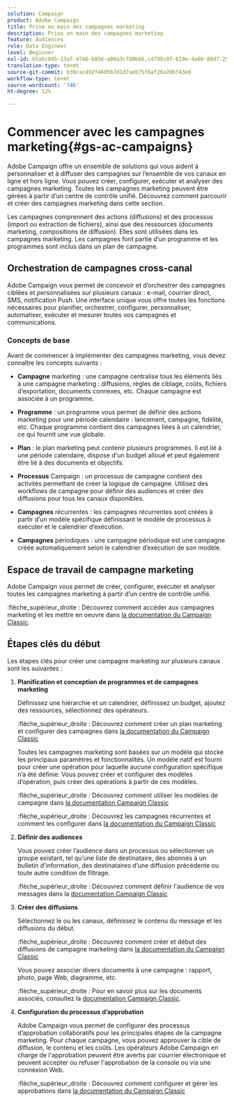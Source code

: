 ```yaml
---
solution: Campaign
product: Adobe Campaign
title: Prise en main des campagnes marketing
description: Prise en main des campagnes marketing
feature: Audiences
role: Data Engineer
level: Beginner
exl-id: b5a6c845-13a7-4746-b856-a08a3cf80b66,c4798c8f-619e-4a60-80d7-29b9e4c61168
translation-type: tm+mt
source-git-commit: b39cac492f4605b7d1d7aeb75f6af26a20bf43e6
workflow-type: tm+mt
source-wordcount: '746'
ht-degree: 12%

---
```


# Commencer avec les campagnes marketing{#gs-ac-campaigns}

Adobe Campaign offre un ensemble de solutions qui vous aident à personnaliser et à diffuser des campagnes sur l’ensemble de vos canaux en ligne et hors ligne. Vous pouvez créer, configurer, exécuter et analyser des campagnes marketing. Toutes les campagnes marketing peuvent être gérées à partir d’un centre de contrôle unifié. Découvrez comment parcourir et créer des campagnes marketing dans cette section.

Les campagnes comprennent des actions (diffusions) et des processus (import ou extraction de fichiers), ainsi que des ressources (documents marketing, compositions de diffusion). Elles sont utilisées dans les campagnes marketing. Les campagnes font partie d’un programme et les programmes sont inclus dans un plan de campagne.

## Orchestration de campagnes cross-canal

Adobe Campaign vous permet de concevoir et d’orchestrer des campagnes ciblées et personnalisées sur plusieurs canaux : e-mail, courrier direct, SMS, notification Push. Une interface unique vous offre toutes les fonctions nécessaires pour planifier, orchestrer, configurer, personnaliser, automatiser, exécuter et mesurer toutes vos campagnes et communications.

### Concepts de base

Avant de commencer à implémenter des campagnes marketing, vous devez connaître les concepts suivants :

* **Campagne** marketing : une campagne centralise tous les éléments liés à une campagne marketing : diffusions, règles de ciblage, coûts, fichiers d’exportation, documents connexes, etc. Chaque campagne est associée à un programme.

* **Programme** : un programme vous permet de définir des actions marketing pour une période calendaire : lancement, campagne, fidélité, etc. Chaque programme contient des campagnes liées à un calendrier, ce qui fournit une vue globale.

* **Plan** : le plan marketing peut contenir plusieurs programmes. Il est lié à une période calendaire, dispose d&#39;un budget alloué et peut également être lié à des documents et objectifs.

* **Processus** Campaign : un processus de campagne contient des activités permettant de créer la logique de campagne. Utilisez des workflows de campagne pour définir des audiences et créer des diffusions pour tous les canaux disponibles.

* **Campagnes** récurrentes : les campagnes récurrentes sont créées à partir d’un modèle spécifique définissant le modèle de processus à exécuter et le calendrier d’exécution.

* **Campagnes** périodiques : une campagne périodique est une campagne créée automatiquement selon le calendrier d’exécution de son modèle.

## Espace de travail de campagne marketing

Adobe Campaign vous permet de créer, configurer, exécuter et analyser toutes les campagnes marketing à partir d’un centre de contrôle unifié.

:flèche_supérieur_droite : Découvrez comment accéder aux campagnes marketing et les mettre en oeuvre dans [la documentation du Campaign Classic](https://experienceleague.adobe.com/docs/campaign-classic/using/orchestrating-campaigns/about-marketing-campaigns/accessing-marketing-campaigns.html?lang=en#orchestrating-campaigns).


## Étapes clés du début

Les étapes clés pour créer une campagne marketing sur plusieurs canaux sont les suivantes :

1. **Planification et conception de programmes et de campagnes marketing**

   Définissez une hiérarchie et un calendrier, définissez un budget, ajoutez des ressources, sélectionnez des opérateurs.

   :flèche_supérieur_droite : Découvrez comment créer un plan marketing et configurer des campagnes dans [la documentation du Campaign Classic](https://experienceleague.adobe.com/docs/campaign-classic/using/orchestrating-campaigns/orchestrate-campaigns/setting-up-marketing-campaigns.html?lang=en#creating-plan-and-program-hierarchy)

   Toutes les campagnes marketing sont basées sur un modèle qui stocke les principaux paramètres et fonctionnalités. Un modèle natif est fourni pour créer une opération pour laquelle aucune configuration spécifique n’a été définie. Vous pouvez créer et configurer des modèles d’opération, puis créer des opérations à partir de ces modèles.

   :flèche_supérieur_droite : Découvrez comment utiliser les modèles de campagne dans [la documentation Campaign Classic](https://experienceleague.adobe.com/docs/campaign-classic/using/orchestrating-campaigns/orchestrate-campaigns/marketing-campaign-templates.html?lang=en#orchestrating-campaigns)

   :flèche_supérieur_droite : Découvrez les campagnes récurrentes et comment les configurer dans [la documentation du Campaign Classic](https://experienceleague.adobe.com/docs/campaign-classic/using/orchestrating-campaigns/orchestrate-campaigns/setting-up-marketing-campaigns.html?lang=en#recurring-and-periodic-campaigns)

1. **Définir des audiences**

   Vous pouvez créer l’audience dans un processus ou sélectionner un groupe existant, tel qu’une liste de destinataire, des abonnés à un bulletin d’information, des destinataires d’une diffusion précédente ou toute autre condition de filtrage.

   :flèche_supérieur_droite : Découvrez comment définir l&#39;audience de vos messages dans la [documentation Campaign Classic](https://experienceleague.adobe.com/docs/campaign-classic/using/orchestrating-campaigns/orchestrate-campaigns/marketing-campaign-target.html?lang=en#orchestrating-campaigns)

1. **Créer des diffusions**

   Sélectionnez le ou les canaux, définissez le contenu du message et les diffusions du début.

   :flèche_supérieur_droite : Découvrez comment créer et début des diffusions de campagne marketing dans [la documentation du Campaign Classic](https://experienceleague.adobe.com/docs/campaign-classic/using/orchestrating-campaigns/orchestrate-campaigns/marketing-campaign-deliveries.html?lang=en#creating-deliveries)

   Vous pouvez associer divers documents à une campagne : rapport, photo, page Web, diagramme, etc.

   :flèche_supérieur_droite : Pour en savoir plus sur les documents associés, consultez la [documentation Campaign Classic](https://experienceleague.adobe.com/docs/campaign-classic/using/orchestrating-campaigns/orchestrate-campaigns/marketing-campaign-assets.html?lang=en#adding-documents).

1. **Configuration du processus d’approbation**

   Adobe Campaign vous permet de configurer des processus d’approbation collaboratifs pour les principales étapes de la campagne marketing. Pour chaque campagne, vous pouvez approuver la cible de diffusion, le contenu et les coûts. Les opérateurs Adobe Campaign en charge de l&#39;approbation peuvent être avertis par courrier électronique et peuvent accepter ou refuser l&#39;approbation de la console ou via une connexion Web.

   :flèche_supérieur_droite : Découvrez comment configurer et gérer les approbations dans [la documentation du Campaign Classic](https://experienceleague.adobe.com/docs/campaign-classic/using/orchestrating-campaigns/orchestrate-campaigns/marketing-campaign-approval.html?lang=en#orchestrating-campaigns)

